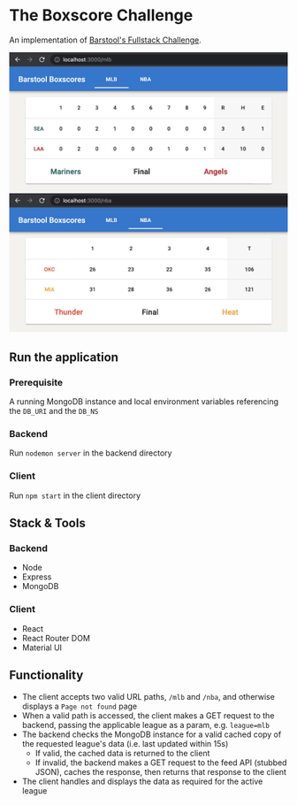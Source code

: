 # The Boxscore Challenge

An implementation of [Barstool's Fullstack Challenge](https://github.com/BarstoolSports/fullstack-challenge).

![MLB Screenshot](screenshots/mlb.png)
![NBA Screenshot](screenshots/nba.png)

## Run the application

### Prerequisite

A running MongoDB instance and local environment variables referencing the `DB_URI` and the `DB_NS`

### Backend

Run `nodemon server` in the backend directory

### Client

Run `npm start` in the client directory

## Stack & Tools

### Backend

- Node
- Express
- MongoDB

### Client

- React
- React Router DOM
- Material UI

## Functionality

- The client accepts two valid URL paths, `/mlb` and `/nba`, and otherwise displays a `Page not found` page
- When a valid path is accessed, the client makes a GET request to the backend, passing the applicable league as a param, e.g. `league=mlb`
- The backend checks the MongoDB instance for a valid cached copy of the requested league's data (i.e. last updated within 15s)
  - If valid, the cached data is returned to the client
  - If invalid, the backend makes a GET request to the feed API (stubbed JSON), caches the response, then returns that response to the client
- The client handles and displays the data as required for the active league
